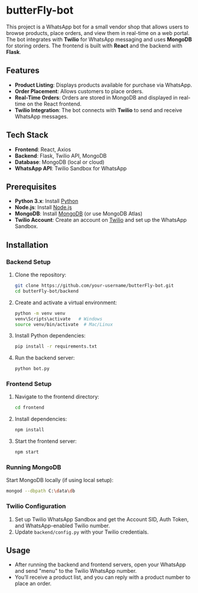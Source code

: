 # butterFly-bot

This project is a WhatsApp bot for a small vendor shop that allows users to browse products, place orders, and view them in real-time on a web portal. The bot integrates with **Twilio** for WhatsApp messaging and uses **MongoDB** for storing orders. The frontend is built with **React** and the backend with **Flask**.

## Features
- **Product Listing**: Displays products available for purchase via WhatsApp.
- **Order Placement**: Allows customers to place orders.
- **Real-Time Orders**: Orders are stored in MongoDB and displayed in real-time on the React frontend.
- **Twilio Integration**: The bot connects with **Twilio** to send and receive WhatsApp messages.

## Tech Stack
- **Frontend**: React, Axios
- **Backend**: Flask, Twilio API, MongoDB
- **Database**: MongoDB (local or cloud)
- **WhatsApp API**: Twilio Sandbox for WhatsApp

## Prerequisites
- **Python 3.x**: Install [Python](https://www.python.org/downloads/)
- **Node.js**: Install [Node.js](https://nodejs.org/)
- **MongoDB**: Install [MongoDB](https://www.mongodb.com/try/download/community) (or use MongoDB Atlas)
- **Twilio Account**: Create an account on [Twilio](https://www.twilio.com/) and set up the WhatsApp Sandbox.

## Installation

### Backend Setup
1. Clone the repository:
   ```bash
   git clone https://github.com/your-username/butterFly-bot.git
   cd butterFly-bot/backend
2. Create and activate a virtual environment:
   ```bash
   python -m venv venv
   venv\Scripts\activate   # Windows
   source venv/bin/activate  # Mac/Linux
3. Install Python dependencies:
   ```bash
   pip install -r requirements.txt
4. Run the backend server:
   ```bash
   python bot.py

### Frontend Setup
1. Navigate to the frontend directory:
   ```bash
   cd frontend
2. Install dependencies:
   ```bash
   npm install
3. Start the frontend server:
   ```bash
   npm start

### Running MongoDB
Start MongoDB locally (if using local setup):
  ```bash
mongod --dbpath C:\data\db
```
### Twilio Configuration
1. Set up Twilio WhatsApp Sandbox and get the Account SID, Auth Token, and WhatsApp-enabled Twilio number.
2. Update ```backend/config.py``` with your Twilio credentials.

## Usage
- After running the backend and frontend servers, open your WhatsApp and send "menu" to the Twilio WhatsApp number.
- You’ll receive a product list, and you can reply with a product number to place an order.
